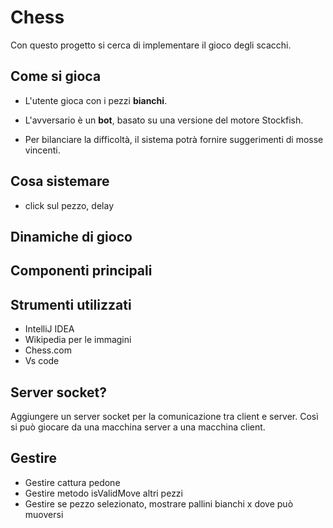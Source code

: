 # Chess
Con questo progetto si cerca di implementare il gioco degli scacchi.

## Come si gioca
- L'utente gioca con i pezzi **bianchi**.

- L'avversario è un **bot**, basato su una versione del motore Stockfish.

- Per bilanciare la difficoltà, il sistema potrà fornire suggerimenti di mosse vincenti.

## Cosa sistemare
- click sul pezzo, delay

## Dinamiche di gioco

## Componenti principali

## Strumenti utilizzati
- IntelliJ IDEA
- Wikipedia per le immagini
- Chess.com 
- Vs code


## Server socket?
Aggiungere un server socket per la comunicazione tra client e server.
Così si può giocare da una macchina server a una macchina client.


## Gestire
- Gestire cattura pedone
- Gestire metodo isValidMove altri pezzi
- Gestire se pezzo selezionato, mostrare pallini bianchi x dove può muoversi

